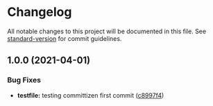 # Changelog

All notable changes to this project will be documented in this file. See [standard-version](https://github.com/conventional-changelog/standard-version) for commit guidelines.

## 1.0.0 (2021-04-01)


### Bug Fixes

* **testfile:** testing committizen first commit ([c8997f4](https://github.com/harmindersinghk/gittraining/commit/c8997f4a4b59d5ed78b2f97e49e0de00ff591f1c))
